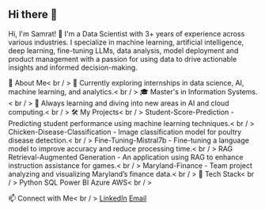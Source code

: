 ## Hi there 👋

<!--
**Samrat-byte/Samrat-byte** is a ✨ _special_ ✨ repository because its `README.md` (this file) appears on your GitHub profile.

-->
Hi, I'm Samrat! 👋
I'm a Data Scientist with 3+ years of experience across various industries. I specialize in machine learning, artificial intelligence, deep learning, fine-tuning LLMs, data analysis, model deployment and product management with a passion for using data to drive actionable insights and informed decision-making.

🔹 About Me< br / >
💼 Currently exploring internships in data science, AI, machine learning, and analytics.< br / >
🎓 Master's in Information Systems.< br / >
🌱 Always learning and diving into new areas in AI and cloud computing.< br / >
🛠️ My Projects< br / >
Student-Score-Prediction - Predicting student performance using machine learning techniques.< br / >
Chicken-Disease-Classification - Image classification model for poultry disease detection.< br / >
Fine-Tuning-Mistral7b - Fine-tuning a language model to improve accuracy and reduce processing time.< br / >
RAG Retrieval-Augmented Generation - An application using RAG to enhance instruction assistance for games.< br / >
Maryland-Finance - Team project analyzing and visualizing Maryland’s finance data.< br / >
🧰 Tech Stack< br / >
Python SQL Power BI Azure AWS< br / >

📫 Connect with Me< br / >
[LinkedIn](https://www.linkedin.com/in/samrat-varun-jajula-a0320a16b/) [Email](sjajula@umd.edu)
